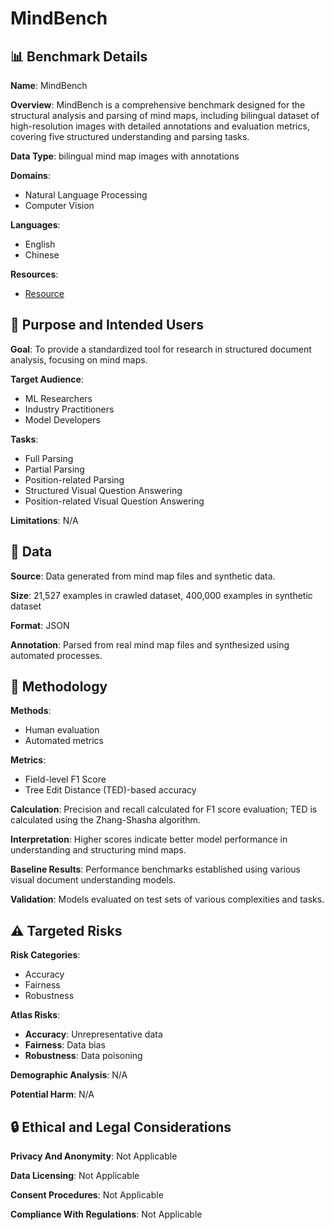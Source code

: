 # MindBench

## 📊 Benchmark Details

**Name**: MindBench

**Overview**: MindBench is a comprehensive benchmark designed for the structural analysis and parsing of mind maps, including bilingual dataset of high-resolution images with detailed annotations and evaluation metrics, covering five structured understanding and parsing tasks.

**Data Type**: bilingual mind map images with annotations

**Domains**:
- Natural Language Processing
- Computer Vision

**Languages**:
- English
- Chinese

**Resources**:
- [Resource](https://miasanlei.github.io/MindBench.github.io/)

## 🎯 Purpose and Intended Users

**Goal**: To provide a standardized tool for research in structured document analysis, focusing on mind maps.

**Target Audience**:
- ML Researchers
- Industry Practitioners
- Model Developers

**Tasks**:
- Full Parsing
- Partial Parsing
- Position-related Parsing
- Structured Visual Question Answering
- Position-related Visual Question Answering

**Limitations**: N/A

## 💾 Data

**Source**: Data generated from mind map files and synthetic data.

**Size**: 21,527 examples in crawled dataset, 400,000 examples in synthetic dataset

**Format**: JSON

**Annotation**: Parsed from real mind map files and synthesized using automated processes.

## 🔬 Methodology

**Methods**:
- Human evaluation
- Automated metrics

**Metrics**:
- Field-level F1 Score
- Tree Edit Distance (TED)-based accuracy

**Calculation**: Precision and recall calculated for F1 score evaluation; TED is calculated using the Zhang-Shasha algorithm.

**Interpretation**: Higher scores indicate better model performance in understanding and structuring mind maps.

**Baseline Results**: Performance benchmarks established using various visual document understanding models.

**Validation**: Models evaluated on test sets of various complexities and tasks.

## ⚠️ Targeted Risks

**Risk Categories**:
- Accuracy
- Fairness
- Robustness

**Atlas Risks**:
- **Accuracy**: Unrepresentative data
- **Fairness**: Data bias
- **Robustness**: Data poisoning

**Demographic Analysis**: N/A

**Potential Harm**: N/A

## 🔒 Ethical and Legal Considerations

**Privacy And Anonymity**: Not Applicable

**Data Licensing**: Not Applicable

**Consent Procedures**: Not Applicable

**Compliance With Regulations**: Not Applicable
